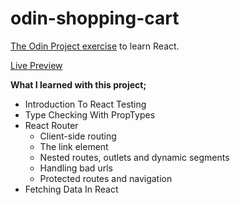 # odin-shopping-cart

[The Odin Project exercise](https://www.theodinproject.com/lessons/node-path-react-new-shopping-cart) to learn React.

[Live Preview](https://oguzhan-shopping-app.netlify.app/)

**What I learned with this project;**

- Introduction To React Testing
- Type Checking With PropTypes
- React Router
  - Client-side routing
  - The link element
  - Nested routes, outlets and dynamic segments
  - Handling bad urls
  - Protected routes and navigation
- Fetching Data In React
